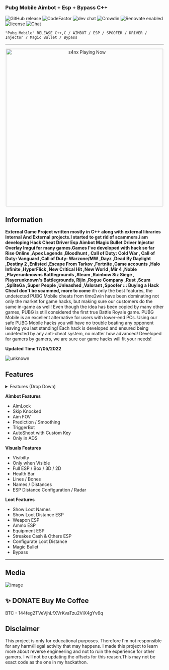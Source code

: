 ###  Pubg Mobile Aimbot + Esp + Bypass C++ 

![GitHub release](https://img.shields.io/github/release/ppy/osu.svg)
![CodeFactor](https://www.codefactor.io/repository/github/ppy/osu/badge)
![dev chat](https://discordapp.com/api/guilds/188630481301012481/widget.png?style=shield)
![Crowdin](https://d322cqt584bo4o.cloudfront.net/osu-web/localized.svg)
![Renovate enabled](https://img.shields.io/badge/renovate-enabled-brightgreen.svg)
![license](https://img.shields.io/github/license/mashape/apistatus.svg)
![Chat](https://badges.gitter.im/awesome-twitter-bots/Lobby.svg)

```sh-session
"Pubg Mobile" RELEASE C++,C / AIMBOT / ESP / SPOOFER / DRIVER / Injector / Magic Bullet / Bypass
```
***
<p align="center">
   <img src="https://readme-spotify-status-rho.vercel.app/api/run-spotify-status.py" alt="s4nx Playing Now" width="500" />
<p align="center">

## Information
**External Game Project written mostly in C++ along with external libraries Internal And External projects.I started to get rid of scammers.i am developing Hack Cheat Driver Esp Aimbot Magic Bullet Driver Injector Overlay Imgui for many games.Games I've developed with hack so far Rise Online ,Apex Legends ,Bloodhunt , Call of Duty: Cold War , Call of Duty: Vanguard ,Call of Duty: Warzone/MW ,Dayz ,Dead By Daylight ,Destiny 2 ,Enlisted ,Escape From Tarkov ,Fortnite ,Game accounts ,Halo Infinite ,HyperFlick ,New Critical Hit ,New World ,Mir 4 ,Noble ,Playerunknowns Battlegrounds ,Steam ,Rainbow Siz Siege , Playerunknown's Battlegrounds, Rijin ,Rogue Company ,Rust ,Scum ,SpliteGa ,Super People ,Unleashed ,Valorant ,Spoofer ::: Buying a Hack Cheat don't be scammed, more to come**
ith only the best features, the undetected PUBG Mobile cheats from time2win have been dominating not only the market for game hacks, but making sure our customers do the same in-game as well!
Even though the idea has been copied by many other games, PUBG is still considered the first true Battle Royale game. PUBG Mobile is an excellent alternative for users with lower-end PCs. Using our safe PUBG Mobile hacks you will have no trouble beating any opponent leaving you last standing!
Each hack is developed and ensured being undetected by any anti-cheat system, no matter how advanced! Developed for gamers by gamers, we are sure our game hacks will fit your needs!

**Updated Time 17/05/2022**


![unknown](https://user-images.githubusercontent.com/105746452/169100161-3908b652-a02b-433b-983a-9beedb3e0be8.png)
## Features
<details>
<summary>Features (Drop Down)</summary>
  
* **AIMBOT**
  
* **ESP**
  
* **SPOOFER** 

* **DRIVER**

*  **INJECTOR**
  </details>

**Aimbot Features**

* AimLock
* Skip Knocked
* Aim FOV
* Prediction / Smoothing
* TriggerBot
* AutoShoot with Custom Key
* Only in ADS

**Visuals Features**

* Visibilty
* Only when Visible
* Full ESP / Box / 3D / 2D
* Health Bar
* Lines / Bones
* Names / Distances
* ESP Distance Configuration / Radar

**Loot Features**

* Show Loot Names
* Show Loot Distance ESP
* Weapon ESP
* Ammo ESP
* Equipment ESP
* Streakes Cash & Others ESP
* Configurate Loot Distance
* Magic Bullet
* Bypass
***

## Media 
![image](https://user-images.githubusercontent.com/105746452/169100191-9ed34650-4e5e-4d80-83ab-13c403461cbd.png)


## ✨ DONATE Buy Me Coffee

BTC - 144feg2TVeVjhLfXVrKvaTzu2ViX4gYv6q


## Disclaimer
This project is only for educational purposes. Therefore I'm not responsible for any harm/illegal activity that may happens. I made this project to learn more about reverse engineering and not to ruin the experience for other gamers. I will not be updating the offsets for this reason.This may not be exact code as the one in my hackathon.
